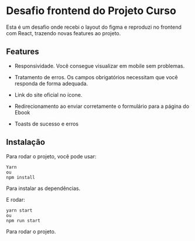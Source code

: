 # Desafio frontend do Projeto Curso

Esta é um desafio onde recebi o layout do figma e reproduzi no frontend com React, trazendo novas features ao projeto.

## Features

- Responsividade. Você consegue visualizar em mobile sem problemas.

- Tratamento de erros. Os campos obrigatórios necessitam que você responda de forma adequada.

- Link do site oficial no ícone.

- Redirecionamento ao enviar corretamente o formulário para a página do Ebook

- Toasts de sucesso e erros

## Instalação

Para rodar o projeto, você pode usar:
```
Yarn
ou
npm install
```
Para instalar as dependências.

E rodar:
```
yarn start
ou
npm run start
```
Para rodar o projeto.
